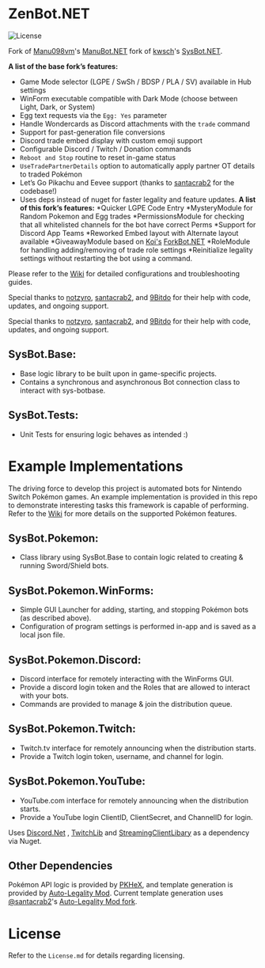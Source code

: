 # ZenBot.NET
![License](https://img.shields.io/badge/License-AGPLv3-blue.svg)

Fork of [Manu098vm](https://github.com/Manu098vm)'s [ManuBot.NET](https://github.com/Manu098vm/ManuBot.NET) fork of [kwsch](https://github.com/kwsch)'s [SysBot.NET](https://github.com/kwsch/SysBot.NET). 

**A list of the base fork’s features:**
* Game Mode selector (LGPE / SwSh / BDSP / PLA / SV) available in Hub settings
* WinForm executable compatible with Dark Mode (choose between Light, Dark, or System)
* Egg text requests via the `Egg: Yes` parameter
* Handle Wondercards as Discord attachments with the `trade` command
* Support for past-generation file conversions
* Discord trade embed display with custom emoji support
* Configurable Discord / Twitch / Donation commands
* `Reboot and Stop` routine to reset in-game status
* `UseTradePartnerDetails` option to automatically apply partner OT details to traded Pokémon
* Let’s Go Pikachu and Eevee support (thanks to [santacrab2](https://github.com/santacrab2/) for the codebase!)
* Uses deps instead of nuget for faster legality and feature updates.
**A list of this fork’s features:**
*Quicker LGPE Code Entry
*MysteryModule for Random Pokemon and Egg trades
*PermissionsModule for checking that all whitelisted channels for the bot have correct Perms
*Support for Discord App Teams
*Reworked Embed layout with Alternate layout available
*GiveawayModule based on [Koi's](https://github.com/Koi-3088) [ForkBot.NET](https://github.com/Koi-3088/ForkBot.NET)
*RoleModule for handling adding/removing of trade role settings
*Reinitialize legality settings without restarting the bot using a command.

Please refer to the [Wiki](https://github.com/Manu098vm/ManuBot.NET/wiki) for detailed configurations and troubleshooting guides.

Special thanks to [notzyro](https://github.com/zyro670), [santacrab2](https://github.com/santacrab2/), and [9Bitdo](https://github.com/9bitdo/) for their help with code, updates, and ongoing support.

Special thanks to [notzyro](https://github.com/zyro670), [santacrab2](https://github.com/santacrab2/), and [9Bitdo](https://github.com/9bitdo/) for their help with code, updates, and ongoing support.

## SysBot.Base:
- Base logic library to be built upon in game-specific projects.
- Contains a synchronous and asynchronous Bot connection class to interact with sys-botbase.

## SysBot.Tests:
- Unit Tests for ensuring logic behaves as intended :)

# Example Implementations

The driving force to develop this project is automated bots for Nintendo Switch Pokémon games. An example implementation is provided in this repo to demonstrate interesting tasks this framework is capable of performing. Refer to the [Wiki](https://github.com/kwsch/SysBot.NET/wiki) for more details on the supported Pokémon features.

## SysBot.Pokemon:
- Class library using SysBot.Base to contain logic related to creating & running Sword/Shield bots.

## SysBot.Pokemon.WinForms:
- Simple GUI Launcher for adding, starting, and stopping Pokémon bots (as described above).
- Configuration of program settings is performed in-app and is saved as a local json file.

## SysBot.Pokemon.Discord:
- Discord interface for remotely interacting with the WinForms GUI.
- Provide a discord login token and the Roles that are allowed to interact with your bots.
- Commands are provided to manage & join the distribution queue.

## SysBot.Pokemon.Twitch:
- Twitch.tv interface for remotely announcing when the distribution starts.
- Provide a Twitch login token, username, and channel for login.

## SysBot.Pokemon.YouTube:
- YouTube.com interface for remotely announcing when the distribution starts.
- Provide a YouTube login ClientID, ClientSecret, and ChannelID for login.

Uses [Discord.Net](https://github.com/discord-net/Discord.Net) , [TwitchLib](https://github.com/TwitchLib/TwitchLib) and [StreamingClientLibary](https://github.com/SaviorXTanren/StreamingClientLibrary) as a dependency via Nuget.

## Other Dependencies
Pokémon API logic is provided by [PKHeX](https://github.com/kwsch/PKHeX/), and template generation is provided by [Auto-Legality Mod](https://github.com/architdate/PKHeX-Plugins/). Current template generation uses [@santacrab2](https://www.github.com/santacrab2)'s [Auto-Legality Mod fork](https://github.com/santacrab2/PKHeX-Plugins).

# License
Refer to the `License.md` for details regarding licensing.

